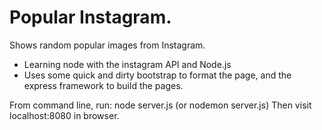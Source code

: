 # Popular Instagram.

Shows random popular images from Instagram.

* Learning node with the instagram API and Node.js
* Uses some quick and dirty bootstrap to format the page, and the express framework to build the pages.

From command line, run: node server.js (or nodemon server.js)
Then visit localhost:8080 in browser.
